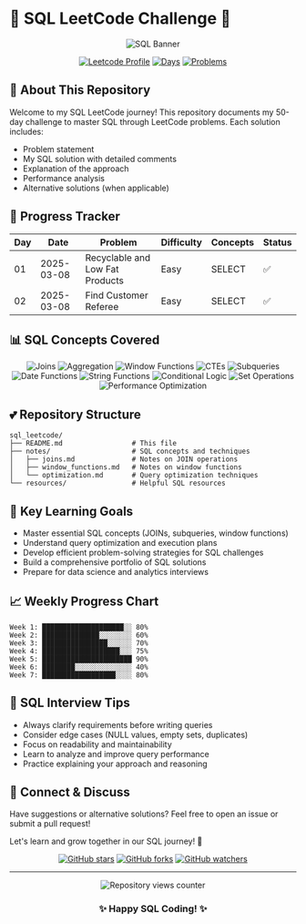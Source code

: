 # 💫 SQL LeetCode Challenge 💫

<div align="center">
  
![SQL Banner](https://img.shields.io/badge/SQL-CHALLENGE-ff69b4?style=for-the-badge&logo=mysql&logoColor=white)

[![Leetcode Profile](https://img.shields.io/badge/LeetCode-Profile-FFA116?style=for-the-badge&logo=leetcode&logoColor=black)](https://leetcode.com/your-username/)
[![Days](https://img.shields.io/badge/50_Days-SQL_Journey-9cf?style=for-the-badge)](https://github.com/your-username/sql_leetcode)
[![Problems](https://img.shields.io/badge/Problems_Solved-0/50-ff69b4?style=for-the-badge)](https://github.com/your-username/sql_leetcode)

</div>

## 🌸 About This Repository

Welcome to my SQL LeetCode journey! This repository documents my 50-day challenge to master SQL through LeetCode problems. Each solution includes:

- Problem statement
- My SQL solution with detailed comments
- Explanation of the approach
- Performance analysis
- Alternative solutions (when applicable)


## 🎀 Progress Tracker

| Day | Date | Problem | Difficulty | Concepts | Status |
|-----|------|---------|------------|----------|--------|
| 01 | 2025-03-08 | Recyclable and Low Fat Products | Easy | SELECT | ✅ |
| 02 | 2025-03-08 |Find Customer Referee| Easy | SELECT | ✅ |


## 📊 SQL Concepts Covered

<div align="center">
  
![Joins](https://img.shields.io/badge/JOINS-ff69b4?style=for-the-badge)
![Aggregation](https://img.shields.io/badge/AGGREGATION-9cf?style=for-the-badge)
![Window Functions](https://img.shields.io/badge/WINDOW_FUNCTIONS-ff69b4?style=for-the-badge)
![CTEs](https://img.shields.io/badge/CTEs-9cf?style=for-the-badge)
![Subqueries](https://img.shields.io/badge/SUBQUERIES-ff69b4?style=for-the-badge)
![Date Functions](https://img.shields.io/badge/DATE_FUNCTIONS-9cf?style=for-the-badge)
![String Functions](https://img.shields.io/badge/STRING_FUNCTIONS-ff69b4?style=for-the-badge)
![Conditional Logic](https://img.shields.io/badge/CONDITIONAL_LOGIC-9cf?style=for-the-badge)
![Set Operations](https://img.shields.io/badge/SET_OPERATIONS-ff69b4?style=for-the-badge)
![Performance Optimization](https://img.shields.io/badge/OPTIMIZATION-9cf?style=for-the-badge)

</div>

## 💕 Repository Structure

```
sql_leetcode/
├── README.md                 # This file
├── notes/                    # SQL concepts and techniques
│   ├── joins.md              # Notes on JOIN operations
│   ├── window_functions.md   # Notes on window functions
│   └── optimization.md       # Query optimization techniques
└── resources/                # Helpful SQL resources
```

## 🌟 Key Learning Goals

- Master essential SQL concepts (JOINs, subqueries, window functions)
- Understand query optimization and execution plans
- Develop efficient problem-solving strategies for SQL challenges
- Build a comprehensive portfolio of SQL solutions
- Prepare for data science and analytics interviews

## 📈 Weekly Progress Chart

```
Week 1: ████████████████████░░ 80%
Week 2: ██████████████░░░░░░░░ 60%
Week 3: ████████████████░░░░░░ 70%
Week 4: ███████████████████░░░ 75%
Week 5: ██████████████████████ 90%
Week 6: ████████░░░░░░░░░░░░░░ 40%
Week 7: ██████████████████░░░░ 80%
```

## 🎯 SQL Interview Tips

- Always clarify requirements before writing queries
- Consider edge cases (NULL values, empty sets, duplicates)
- Focus on readability and maintainability
- Learn to analyze and improve query performance
- Practice explaining your approach and reasoning

## 💬 Connect & Discuss

Have suggestions or alternative solutions? Feel free to open an issue or submit a pull request!

Let's learn and grow together in our SQL journey! 💪

<div align="center">
  
[![GitHub stars](https://img.shields.io/github/stars/your-username/sql_leetcode?style=social)](https://github.com/your-username/sql_leetcode)
[![GitHub forks](https://img.shields.io/github/forks/your-username/sql_leetcode?style=social)](https://github.com/your-username/sql_leetcode/fork)
[![GitHub watchers](https://img.shields.io/github/watchers/your-username/sql_leetcode?style=social)](https://github.com/your-username/sql_leetcode)

</div>

---

<div align="center">
  <img src="https://komarev.com/ghpvc/?username=your-username&color=ff69b4&style=flat-square&label=Repository+Views" alt="Repository views counter"/>
  
  <h3>✨ Happy SQL Coding! ✨</h3>
</div>
